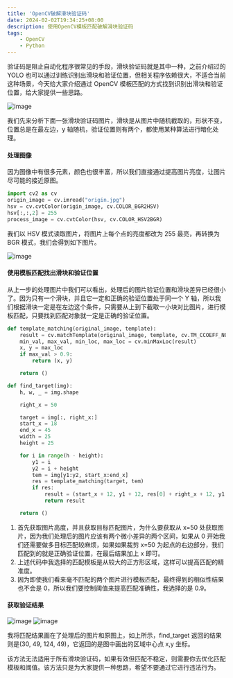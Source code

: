 ```yaml
---
title: 'OpenCV破解滑块验证码'
date: 2024-02-02T19:34:25+08:00
description: 使用OpenCV模板匹配破解滑块验证码
tags:
    - OpenCV
    - Python
---
```


验证码是阻止自动化程序很常见的手段，滑块验证码就是其中一种，之前介绍过的 YOLO 也可以通过训练识别出滑块和验证位置，但相关程序依赖很大，不适合当前这种场景，今天给大家介绍通过 OpenCV 模板匹配的方式找到识别出滑块和验证位置，给大家提供一些思路。

![image](https://s2.loli.net/2024/02/02/QFevkHSDKdR1cxP.jpg)

我们先来分析下面一张滑块验证码图片，滑块是从图片中随机截取的，形状不变，位置总是在最左边，y 轴随机，验证位置则有两个，都使用某种算法进行暗化处理。

#### 处理图像

因为图像中有很多元素，颜色也很丰富，所以我们直接通过提高图片亮度，让图片尽可能的接近原图。

```python
import cv2 as cv
origin_image = cv.imread("origin.jpg")
hsv = cv.cvtColor(origin_image, cv.COLOR_BGR2HSV)
hsv[:,:,2] = 255
process_image = cv.cvtColor(hsv, cv.COLOR_HSV2BGR)
```

我们以 HSV 模式读取图片，将图片上每个点的亮度都改为 255 最亮，再转换为 BGR 模式，我们会得到如下图片。

![image](https://s2.loli.net/2024/02/02/jHAMgUcRosbFfm2.jpg)

#### 使用模板匹配找出滑块和验证位置

从上一步的处理图片中我们可以看出，处理后的图片验证位置和滑块差异已经很小了。因为只有一个滑块，并且它一定和正确的验证位置处于同一个 Y 轴，所以我们根据滑块一定是在左边这个条件，只需要从上到下截取一小块对比图片，进行模板匹配，只要找到匹配对象就一定是正确的验证位置。

```python
def template_matching(original_image, template):
    result = cv.matchTemplate(original_image, template, cv.TM_CCOEFF_NORMED)
    min_val, max_val, min_loc, max_loc = cv.minMaxLoc(result)
    x, y = max_loc
    if max_val > 0.9:
        return (x, y)

    return ()

def find_target(img):
    h, w, _ = img.shape

    right_x = 50

    target = img[:, right_x:]
    start_x = 18
    end_x = 45
    width = 25
    height = 25

    for i in range(h - height):
        y1 = i
        y2 = i + height
        tem = img[y1:y2, start_x:end_x]
        res = template_matching(target, tem)
        if res:
            result = (start_x + 12, y1 + 12, res[0] + right_x + 12, y1 + 12)
            return result

    return ()
```

1. 首先获取图片高度，并且获取目标匹配图片，为什么要获取从 x=50 处获取图片，因为我们处理后的图片应该有两个微小差异的两个区间，如果从 0 开始我们还需要做多目标匹配较麻烦，如果如果裁剪 x=50 为起点的右边部分，我们匹配到的就是正确验证位置，在最后结果加上 x 即可。
2. 上述代码中我选择的匹配模板是从较大的正方形区域，这样可以提高匹配的精准度。
3. 因为即使我们看来毫不匹配的两个图片进行模板匹配，最终得到的相似性结果也不会是 0，所以我们要控制阈值来提高匹配准确性，我选择的是 0.9。

#### 获取验证结果

![image](https://s2.loli.net/2024/02/02/mQx9MKZa4GPVhjy.jpg)
![image](https://s2.loli.net/2024/02/02/WbpGBOoIAw76fXM.jpg)

我将匹配结果画在了处理后的图片和原图上，如上所示，find_target 返回的结果则是(30, 49, 124, 49)，它返回的是图中画出的区域中心点 x,y 坐标。

该方法无法适用于所有滑块验证码，如果有效但匹配不稳定，则需要你去优化匹配模板和阈值。该方法只是为大家提供一种思路，希望不要通过它进行违法行为。
